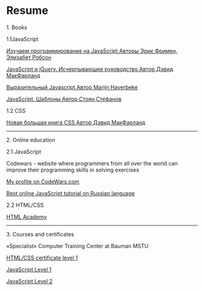 # Resume
<p>1. Books</p>
<p>1.1JavaScript
<p><a href="http://www.ozon.ru/context/detail/id/31057355/" target="_blank">Изучаем программирование на JavaScript Авторы	Эрик Фримен, Элизабет Робсон</a>
<p><a href="http://www.ozon.ru/context/detail/id/33835343/" target="_blank">JavaScript и jQuery. Исчерпывающее руководство Автор Дэвид МакФарланд</a>
<p><a href="https://www.gitbook.com/book/karmazzin/eloquentjavascript_ru/details" target="_blank">Выразительный Javascript Автор Marijn Haverbeke</a>
<p><a href="http://www.ozon.ru/context/detail/id/6287517/" target="_blank">JavaScript. Шаблоны Автор Стоян Стефанов</a>
<p>1.2 CSS
<p><a href="http://www.ozon.ru/context/detail/id/135731189/" target="_blank">Новая большая книга CSS Автор Дэвид МакФарланд</a>
<hr>
<p>2. Online education</p>
<p>2.1 JavaScript
<p>Codewars - website where programmers from all over the world can improve their programming skills in solving exercises
<p><a href="https://www.codewars.com/users/AndreyTichinsky" target="_blank">My profile on CodeWars.com</a>
<p><a href="https://learn.javascript.ru/" target="_blank"> Best online JavaScript tutorial on Russian language</a>
<p>2.2 HTML/CSS
<p><a href="https://htmlacademy.ru/" target="_blank"> HTML Academy</a>
<hr>
<p>3. Courses and certificates</p>
<p>«Specialist» Computer Training Center at Bauman MSTU
<p><a href="https://github.com/AndreyTichinsky/Resume/blob/master/HTML%26CSS.jpg">HTML/CSS certificate level 1</a>
<p><a href="https://github.com/AndreyTichinsky/Resume/blob/master/JavaScriptLevelOne.jpg">JavaScript Level 1</a>
<p><a href="https://github.com/AndreyTichinsky/Resume/blob/master/JavaScriptLevelTwo.jpg">JavaScript Level 2</a>
